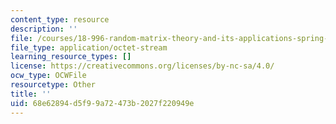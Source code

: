 ```yaml
---
content_type: resource
description: ''
file: /courses/18-996-random-matrix-theory-and-its-applications-spring-2004/68e62894d5f99a72473b2027f220949e_DIABL.pdf
file_type: application/octet-stream
learning_resource_types: []
license: https://creativecommons.org/licenses/by-nc-sa/4.0/
ocw_type: OCWFile
resourcetype: Other
title: ''
uid: 68e62894-d5f9-9a72-473b-2027f220949e
---
```

